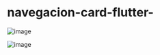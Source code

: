 # navegacion-card-flutter-
![image](https://github.com/user-attachments/assets/ba938825-29d2-4533-b664-760516c6c56a)

![image](https://github.com/user-attachments/assets/0909d500-84a9-41de-9515-544fb5332b7c)
